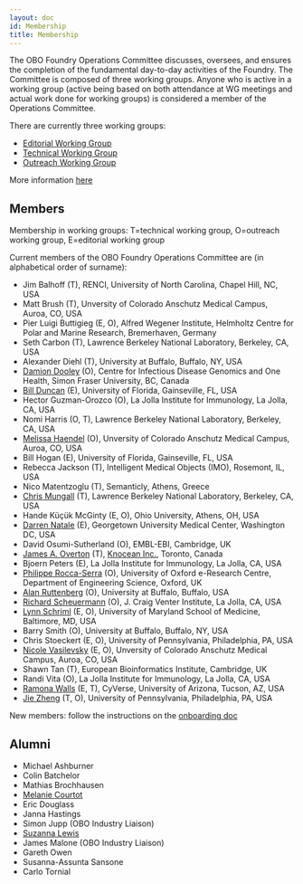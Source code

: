 ```yaml
---
layout: doc
id: Membership
title: Membership
---
```


The OBO Foundry Operations Committee discusses, oversees, and ensures the completion of the fundamental day-to-day activities of the Foundry. The Committee is composed of three working groups. Anyone who is active in a working group (active being based on both attendance at WG meetings and actual work done for working groups) is considered a member of the Operations Committee.

There are currently three working groups:

- [Editorial Working Group](EditorialWG.html)
- [Technical Working Group](TechnicalWG.html)
- [Outreach Working Group](OutreachWG.html)

More information [here](/docs/OperationsCommittee.html)

## Members

Membership in working groups: T=technical working group, O=outreach working group, E=editorial working group

Current members of the OBO Foundry Operations Committee are (in alphabetical order of surname):

- Jim Balhoff (T), RENCI, University of North Carolina, Chapel Hill, NC, USA
- Matt Brush (T), Unversity of Colorado Anschutz Medical Campus, Auroa, CO, USA
- Pier Luigi Buttigieg (E, O), Alfred Wegener Institute, Helmholtz Centre for Polar and Marine Research, Bremerhaven, Germany
- Seth Carbon (T), Lawrence Berkeley National Laboratory, Berkeley, CA, USA
- Alexander Diehl (T), University at Buffalo, Buffalo, NY, USA
- [Damion Dooley](https://orcid.org/0000-0002-8844-9165) (O), Centre for Infectious Disease Genomics and One Health, Simon Fraser University, BC, Canada
- [Bill Duncan](https://orcid.org/0000-0001-9625-1899) (E), University of Florida, Gainseville, FL, USA
- Hector Guzman-Orozco (O), La Jolla Institute for Immunology, La Jolla, CA, USA
- Nomi Harris (O, T), Lawrence Berkeley National Laboratory, Berkeley, CA, USA
- [Melissa Haendel](https://www.ohsu.edu/people/melissa-haendel/AFE044BDE8046E5D6FBDA51F448BDE2A) (O), Unversity of Colorado Anschutz Medical Campus, Auroa, CO, USA
- Bill Hogan (E), University of Florida, Gainseville, FL, USA
- Rebecca Jackson (T), Intelligent Medical Objects (IMO), Rosemont, IL, USA
- Nico Matentzoglu (T), Semanticly, Athens, Greece
- [Chris Mungall](https://github.com/cmungall/) (T), Lawrence Berkeley National Laboratory, Berkeley, CA, USA
- Hande Küçük McGinty (E, O), Ohio University, Athens, OH, USA
- [Darren Natale](http://pir.georgetown.edu/pirwww/aboutpir/natalebio.shtml) (E), Georgetown University Medical Center, Washington DC, USA
- David Osumi-Sutherland (O), EMBL-EBI, Cambridge, UK
- [James A. Overton](http://james.overton.ca) (T), [Knocean Inc.](http://knocean.com), Toronto, Canada
- Bjoern Peters (E), La Jolla Institute for Immunology, La Jolla, CA, USA
- [Philippe Rocca-Serra](https://eng.ox.ac.uk/people/philippe-rocca-serra/) (O), University of Oxford e-Research Centre, Department of Engineering Science, Oxford, UK
- [Alan Ruttenberg](http://sciencecommons.org/about/whoweare/ruttenberg/) (O), University at Buffalo, Buffalo, USA
- [Richard Scheuermann](https://www.jcvi.org/about/rscheuermann) (O), J. Craig Venter Institute, La Jolla, CA, USA
- [Lynn Schriml](http://www.medschool.umaryland.edu/profiles/Schriml-Lynn/) (E, O), University of Maryland School of Medicine, Baltimore, MD, USA
- Barry Smith (O), University at Buffalo, Buffalo, NY, USA
- Chris Stoeckert (E, O), University of Pennsylvania, Philadelphia, PA, USA
- [Nicole Vasilevsky](http://orcid.org/0000-0001-5208-3432) (E, O), Unversity of Colorado Anschutz Medical Campus, Auroa, CO, USA
- Shawn Tan (T), European Bioinformatics Institute, Cambridge, UK
- Randi Vita (O), La Jolla Institute for Immunology, La Jolla, CA, USA
- [Ramona Walls](http://www.cyverse.org/ramona-walls) (E, T), CyVerse, University of Arizona, Tucson, AZ, USA
- [Jie Zheng](http://cbil.upenn.edu/profile-staff_bio/39) (T, O), University of Pennsylvania, Philadelphia, PA, USA

New members: follow the instructions on the [onboarding doc](https://docs.google.com/document/d/1MKhNTjZjGx6Ls72dybIV2ajYtbqtwP7O4lwxN2v3RBA/edit#heading=h.10q6n5qc13dp)

## Alumni

- Michael Ashburner
- Colin Batchelor
- Mathias Brochhausen
- [Melanie Courtot](http://purl.org/net/mcourtot)
- Eric Douglass
- Janna Hastings
- Simon Jupp (OBO Industry Liaison)
- [Suzanna Lewis](https://github.com/selewis)
- James Malone (OBO Industry Liaison)
- Gareth Owen
- Susanna-Assunta Sansone
- Carlo Tornial
